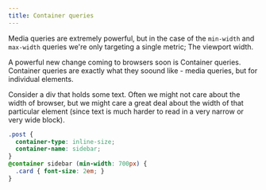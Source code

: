 ```yaml
---
title: Container queries
---
```


Media queries are extremely powerful, but in the case of the `min-width` and `max-width` queries we're only targeting a single metric; The viewport width.

A powerful new change coming to browsers soon is Container queries. Container queries are exactly what they soound like - media queries, but for individual elements.

Consider a div that holds some text. Often we might not care about the width of browser, but we might care a great deal about the width of that particular element (since text is much harder to read in a very narrow or very wide block).

```css
.post {
  container-type: inline-size;
  container-name: sidebar;
}
@container sidebar (min-width: 700px) {
  .card { font-size: 2em; }
}
```
